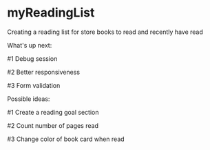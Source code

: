 # myReadingList
Creating a reading list for store books to read and recently have read

What's up next: 

#1 Debug session

#2 Better responsiveness

#3 Form validation 

Possible ideas: 

#1 Create a reading goal section

#2 Count number of pages read

#3 Change color of book card when read
